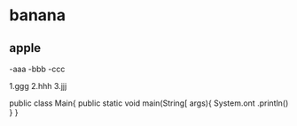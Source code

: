 # banana
## apple

-aaa
-bbb
-ccc

1.ggg
2.hhh
3.jjj

public class Main{
public static void main(String[ args){
System.ont .println()
}
}
